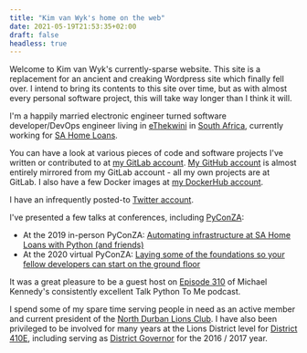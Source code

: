 ```yaml
---
title: "Kim van Wyk's home on the web"
date: 2021-05-19T21:53:35+02:00
draft: false
headless: true
---
```


Welcome to Kim van Wyk's currently-sparse website. This site is a replacement for an ancient and creaking Wordpress site which finally fell over. I intend to bring its contents to this site over time, but as with almost every personal software project, this will take way longer than I think it will.

I'm a happily married electronic engineer turned software developer/DevOps engineer living in [eThekwini](https://en.wikipedia.org/wiki/EThekwini_Metropolitan_Municipality) in [South Africa](https://en.wikipedia.org/wiki/South_Africa), currently working for [SA Home Loans](https://www.sahomeloans.com).

You can have a look at various pieces of code and software projects I've written or contributed to at [my GitLab account](https://gitlab.com/kimvanwyk). [My GitHub account](https://github.com/kimvanwyk) is almost entirely mirrored from my GitLab account - all my own projects are at GitLab. I also have a few Docker images at [my DockerHub account](https://hub.docker.com/u/kimvanwyk/).

I have an infrequently posted-to [Twitter account](https://twitter.com/kim_vanwyk).

I've presented a few talks at conferences, including [PyConZA](https://za.pycon.org/):
* At the 2019 in-person PyConZA: [Automating infrastructure at SA Home Loans with Python (and friends)](https://www.youtube.com/watch?v=BT8Pxayqh84)
* At the 2020 virtual PyConZA: [Laying some of the foundations so your fellow developers can start on the ground floor](https://www.youtube.com/watch?v=l8WmOM5Pukc)

It was a great pleasure to be a guest host on [Episode 310](https://talkpython.fm/episodes/show/310/ama-ask-me-anything-with-michael) of Michael Kennedy's consistently excellent Talk Python To Me podcast.

I spend some of my spare time serving people in need as an active member and current president of the [North Durban Lions Club](https://northdurbanlions.org.za/). I have also been privileged to be involved for many years at the Lions District level for [District 410E](https://lions410e.org.za/), including serving as [District Governor](https://members.lionsclubs.org/EN/districts/index.php) for the 2016 / 2017 year.
